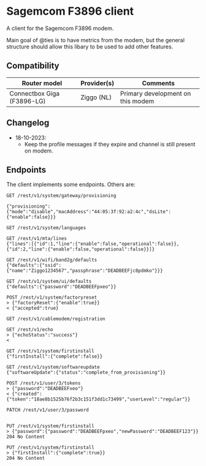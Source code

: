 # Sagemcom F3896 client

A client for the Sagemcom F3896 modem.

Main goal of @ties is to have metrics from the modem, but the general structure should allow this libary to be used to add other features.

## Compatibility

| Router model | Provider(s) | Comments |
| -------------------------- | ---------- | --------------------------------- |
| Connectbox Giga (F3896-LG) | Ziggo (NL) | Primary development on this modem |


## Changelog

  * 18-10-2023:
    * Keep the profile messages if they expire and channel is still present on
      modem.

## Endpoints

The client implements some endpoints. Others are:
```
GET /rest/v1/system/gateway/provisioning

{"provisioning":{"mode":"disable","macAddress":"44:05:3f:92:a2:4c","dsLite":{"enable":false}}}

GET /rest/v1/system/languages

GET /rest/v1/mta/lines
{"lines":[{"id":1,"line":{"enable":false,"operational":false}},{"id":2,"line":{"enable":false,"operational":false}}]}

GET /rest/v1/wifi/band2g/defaults
{"defaults":{"ssid":{"name":"Ziggo1234567","passphrase":"DEADBEEFjc8pdmko"}}}

GET /rest/v1/system/ui/defaults
{"defaults":{"password":"DEADBEEFpxeo"}}

POST /rest/v1/system/factoryreset
> {"factoryReset":{"enable":true}}
< {"accepted":true}

GET /rest/v1/cablemodem/registration

GET /rest/v1/echo
> {"echoStatus":"success"}
< 

GET /rest/v1/system/firstinstall
{"firstInstall":{"complete":false}}

GET /rest/v1/system/softwareupdate
{"softwareUpdate":{"status":"complete_from_provisioning"}}

POST /rest/v1/user/3/tokens
> {"password":"DEADBEEFxeo"}
< {"created":{"token":"18ae8b1525b76f2b3c151f3dd1c73499","userLevel":"regular"}}

PATCH /rest/v1/user/3/password


PUT /rest/v1/system/firstinstall
> {"password":{"password":"DEADBEEFpxeo","newPassword":"DEADBEEF123"}}
204 No Content

PUT /rest/v1/system/firstinstall
> {"firstInstall":{"complete":true}}
204 No Content
```
